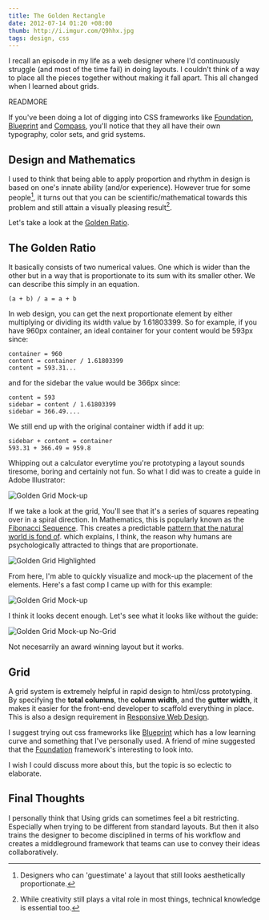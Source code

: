 ```yaml
---
title: The Golden Rectangle
date: 2012-07-14 01:20 +08:00
thumb: http://i.imgur.com/Q9hhx.jpg
tags: design, css
---
```

I recall an episode in my life as a web designer where I'd continuously struggle (and most of the time fail) in doing layouts. I couldn't think of a way to place all the pieces together without making it fall apart. This all changed when I learned about grids.

READMORE

If you've been doing a lot of digging into CSS frameworks like [Foundation](http://zurb.foundation.org), [Blueprint](http://blueprintcss.org/) and [Compass](http://compass-style.org), you'll notice that they all have their own typography, color sets, and grid systems.

Design and Mathematics
----------------------

I used to think that being able to apply proportion and rhythm in design is based on one's innate ability (and/or experience). However true for some people[^1], it turns out that you can be scientific/mathematical towards this problem and still attain a visually pleasing result[^gr].

[^gr]: While creativity still plays a vital role in most things, technical knowledge is essential too.

Let's take a look at the [Golden Ratio](http://en.wikipedia.org/wiki/Golden_ratio).

The Golden Ratio
----------------

It basically consists of two numerical values. One which is wider than the other but in a way that is proportionate to its sum with its smaller other. We can describe this simply in an equation.

    (a + b) / a = a + b


In web design, you can get the next proportionate element by either multiplying or dividing its width value by 1.61803399. So for example, if you have 960px container, an ideal container for your content would be 593px since:

    container = 960
    content = container / 1.61803399
    content = 593.31...

and for the sidebar the value would be 366px since:

    content = 593
    sidebar = content / 1.61803399
    sidebar = 366.49....

We still end up with the original container width if add it up:

    sidebar + content = container
    593.31 + 366.49 = 959.8

Whipping out a calculator everytime you're prototyping a layout sounds tiresome, boring and certainly not fun. So what I did was to create a guide in Adobe Illustrator:

![Golden Grid Mock-up](http://i.imgur.com/r5Y3I.png)

If we take a look at the grid, You'll see that it's a series of squares repeating over in a spiral direction. In Mathematics, this is popularly known as the [Fibonacci Sequence](http://en.wikipedia.org/wiki/Fibonacci_number). This creates a predictable [pattern that the natural world is fond of](http://en.wikipedia.org/wiki/Patterns_in_nature). which explains, I think, the reason why humans are psychologically attracted to things that are proportionate.

![Golden Grid Highlighted](http://i.imgur.com/eq99j.jpg)

From here, I'm able to quickly visualize and mock-up the placement of the elements. Here's a fast comp I came up with for this example:

![Golden Grid Mock-up](http://i.imgur.com/pPcZq.jpg)

I think it looks decent enough. Let's see what it looks like without the guide:

![Golden Grid Mock-up No-Grid](http://i.imgur.com/v8Gg9.jpg)

Not necesarrily an award winning layout but it works. 

Grid
----

A grid system is extremely helpful in rapid design to html/css prototyping. By specifying the __total columns__, the __column width__, and the __gutter width__, it makes it easier for the front-end developer to scaffold everything in place. This is also a design requirement in [Responsive Web Design](http://en.wikipedia.org/wiki/Responsive_Web_Design).

I suggest trying out css frameworks like [Blueprint](http://blueprintcss.org) which has a low learning curve and something that I've personally used. A friend of mine suggested that the [Foundation](http://zurb.foundation.org) framework's interesting to look into.

I wish I could discuss more about this, but the topic is so eclectic to elaborate.

Final Thoughts
--------------

I personally think that Using grids can sometimes feel a bit restricting. Especially when trying to be different from standard layouts. But then it also trains the designer to become disciplined in terms of his workflow and creates a middleground framework that teams can use to convey their ideas collaboratively.


[^1]: Designers who can 'guestimate' a layout that still looks aesthetically proportionate.
